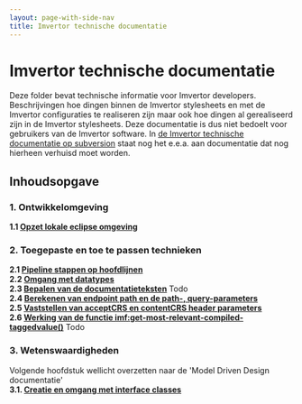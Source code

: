 ```yaml
---
layout: page-with-side-nav
title: Imvertor technische documentatie
---
```

# Imvertor technische documentatie
Deze folder bevat technische informatie voor Imvertor developers. Beschrijvingen hoe dingen binnen de Imvertor stylesheets en met de Imvertor configuraties te realiseren zijn maar ook hoe dingen al gerealiseerd zijn in de Imvertor stylesheets.
Deze documentatie is dus niet bedoelt voor gebruikers van de Imvertor software.
In [de Imvertor technische documentatie op subversion](https://kinggemeenten.plan.io/svn/stuf-schemagenerator/Documentatie/Technische%20documentatie/Imvertor%20technische%20documentatie.docx) staat nog het e.e.a. aan documentatie dat nog hierheen verhuisd moet worden.

## Inhoudsopgave
### 1. Ontwikkelomgeving
**1.1 [Opzet lokale eclipse omgeving](Configuratie-eclipse-ontwikkel-omgeving.md)**

### 2. Toegepaste en toe te passen technieken
**2.1 [Pipeline stappen op hoofdlijnen](Hoofdlijnen-pipeline-stappen.md)**<br/>
**2.2 [Omgang met datatypes](Omgang-met-datatypes.md)**<br/>
**2.3 [Bepalen van de documentatieteksten](schema-documentatie-generatie)** Todo<br/>
**2.4 [Berekenen van endpoint path en de path-, query-parameters](Calculating-path-and-query-parameters)**<br/>
**2.5 [Vaststellen van acceptCRS en contentCRS header parameters](Calculating-path-and-query-parameters#analyze-response-en-requestbody-tree-structure)**<br/>
**2.6 [Werking van de functie imf:get-most-relevant-compiled-taggedvalue()](get-most-relevant-compiled-taggedvalue)** Todo

### 3. Wetenswaardigheden
Volgende hoofdstuk wellicht overzetten naar de 'Model Driven Design documentatie'<br/>
**3.1. [Creatie en omgang met interface classes](Creatie-en-omgang-met-interface-classes.md)**
